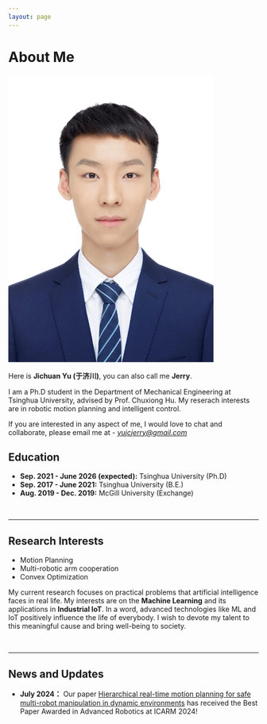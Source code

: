 ```yaml
---
layout: page
---
```


# About Me

<img src="frontpage-photo.jpg" class="floatpic" width="413" height="579">

Here is **Jichuan Yu (于济川)**, you can also call me **Jerry**.



I am a Ph.D student in the Department of Mechanical Engineering at Tsinghua University, advised by Prof. Chuxiong Hu. My reserach interests are in robotic motion planning and intelligent control.

If you are interested in any aspect of me, I would love to chat and collaborate, please email me at - *yujcjerry@gmail.com*

## Education

- **Sep. 2021 - June 2026 (expected):** Tsinghua University (Ph.D)
- **Sep. 2017 - June 2021:** Tsinghua University (B.E.)
- **Aug. 2019 - Dec. 2019:** McGill University (Exchange)

<br>

---

## Research Interests

- Motion Planning
- Multi-robotic arm cooperation
- Convex Optimization

My current research focuses on practical problems that artificial intelligence faces in real life. My interests are on the **Machine Learning** and its applications in **Industrial IoT**. In a word, advanced technologies like ML and IoT positively influence the life of everybody.  I wish to devote my talent to this meaningful cause and bring well-being to society.

<br>

---

## News and Updates

- **July 2024：** Our paper [Hierarchical real-time motion planning for safe multi-robot
manipulation in dynamic environments]() has received the Best Paper Awarded in Advanced Robotics at ICARM 2024!


